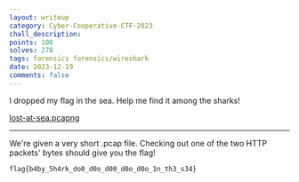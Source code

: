 ```yaml
---
layout: writeup
category: Cyber-Cooperative-CTF-2023
chall_description:
points: 100
solves: 278
tags: forensics forensics/wireshark
date: 2023-12-19
comments: false
---
```


I dropped my flag in the sea. Help me find it among the sharks!

[lost-at-sea.pcapng](https://github.com/Nightxade/ctf-writeups/blob/master/assets/CTFs/Cyber-Cooperative-CTF-2023/forensics/lost-at-sea.pcapng)  

---

We're given a very short .pcap file. Checking out one of the two HTTP packets' bytes should give you the flag!  

    flag{b4by_5h4rk_do0_d0o_d00_d0o_d0o_1n_th3_s34}
